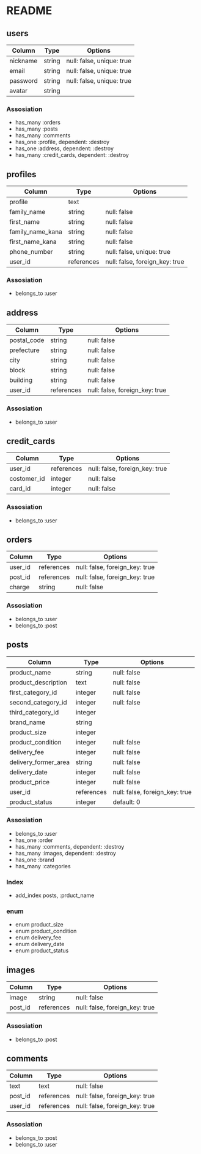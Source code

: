 # README

## users

|Column|Type|Options|
|------|----|-------|
|nickname|string|null: false, unique: true|
|email|string|null: false, unique: true|
|password|string|null: false, unique: true|
|avatar|string||

### Assosiation
- has_many :orders
- has_many :posts
- has_many :comments
- has_one :profile, dependent: :destroy
- has_one :address, dependent: :destroy
- has_many :credit_cards, dependent: :destroy


## profiles

|Column|Type|Options|
|------|----|-------|
|profile|text||
|family_name|string|null: false|
|first_name|string|null: false|
|family_name_kana|string|null: false|
|first_name_kana|string|null: false|
|phone_number|string|null: false, unique: true|
|user_id|references|null: false, foreign_key: true|

### Assosiation
- belongs_to :user


## address

|Column|Type|Options|
|------|----|-------|
|postal_code|string|null: false|
|prefecture|string|null: false|
|city|string|null: false|
|block|string|null: false|
|building|string|null: false|
|user_id|references|null: false, foreign_key: true|

### Assosiation
- belongs_to :user


## credit_cards

|Column|Type|Options|
|------|----|-------|
|user_id|references|null: false, foreign_key: true|
|costomer_id|integer|null: false|
|card_id|integer|null: false|

### Assosiation
- belongs_to :user


## orders

|Column|Type|Options|
|------|----|-------|
|user_id|references|null: false, foreign_key: true|
|post_id|references|null: false, foreign_key: true|
|charge|string|null: false|

### Assosiation
- belongs_to :user
- belongs_to :post


## posts

|Column|Type|Options|
|------|----|-------|
|product_name|string|null: false|
|product_description|text|null: false|
|first_category_id|integer|null: false|
|second_category_id|integer|null: false|
|third_category_id|integer||
|brand_name|string||
|product_size|integer||
|product_condition|integer|null: false|
|delivery_fee|integer|null: false|
|delivery_former_area|string|null: false|
|delivery_date|integer|null: false|
|product_price|integer|null: false|
|user_id|references|null: false, foreign_key: true|
|product_status|integer|default: 0|

### Assosiation
- belongs_to :user
- has_one :order
- has_many :comments, dependent: :destroy
- has_many :images, dependent: :destroy
- has_one :brand
- has_many :categories

### Index
- add_index posts, :prduct_name

### enum
- enum product_size
- enum product_condition
- enum delivery_fee
- enum delivery_date
- enum product_status


## images

|Column|Type|Options|
|------|----|-------|
|image|string|null: false|
|post_id|references|null: false, foreign_key: true|

### Assosiation
- belongs_to :post


## comments

|Column|Type|Options|
|------|----|-------|
|text|text|null: false|
|post_id|references|null: false, foreign_key: true|
|user_id|references|null: false, foreign_key: true|

### Assosiation
- belongs_to :post
- belongs_to :user


<!-- ## categories

|Column|Type|Options|
|------|----|-------|
|name|string|null: false|
|tree_parent|integer||

### Assosiation
- belongs_to :post -->


<!-- ## brands
|Column|Type|Options|
|------|----|-------|
|name|string|null: false|

### Assosiation
- has_many :genres, through: :brand_genres
- has_many :brand_genres, dependent: :destroy -->


<!-- ## genres
|Column|Type|Options|
|------|----|-------|
|genre|string|null: false|

### Assosiation
- has_many :brands, through: :brand_genres
- has_many :brand_genres, dependent: :destroy -->

<!-- 
## brand_genres
|Column|Type|Options|
|------|----|-------|
|brand_id|references|null: false, forign_key: true|
|genre_id|references|null: false, forign_key: true|

### Assosiation
- belongs_to :brand
- belongs_to :genre -->